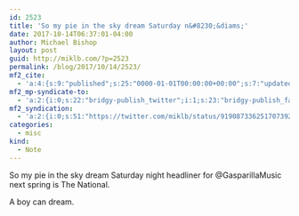 ```yaml
---
id: 2523
title: 'So my pie in the sky dream Saturday n&#8230;&diams;'
date: 2017-10-14T06:37:01-04:00
author: Michael Bishop
layout: post
guid: http://miklb.com/?p=2523
permalink: /blog/2017/10/14/2523/
mf2_cite:
  - 'a:4:{s:9:"published";s:25:"0000-01-01T00:00:00+00:00";s:7:"updated";s:25:"0000-01-01T00:00:00+00:00";s:8:"category";a:1:{i:0;s:0:"";}s:6:"author";a:0:{}}'
mf2_mp-syndicate-to:
  - 'a:2:{i:0;s:22:"bridgy-publish_twitter";i:1;s:23:"bridgy-publish_facebook";}'
mf2_syndication:
  - 'a:2:{i:0;s:51:"https://twitter.com/miklb/status/919087336251707392";i:1;s:66:"https://www.facebook.com/10154408911669162/posts/10156071706329162";}'
categories:
  - misc
kind:
  - Note
---
```

So my pie in the sky dream Saturday night headliner for @GasparillaMusic next spring is The National.

A boy can dream.